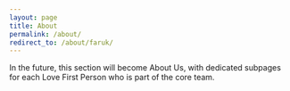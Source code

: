 ```yaml
---
layout: page
title: About
permalink: /about/
redirect_to: /about/faruk/
---
```


In the future, this section will become About Us, with dedicated subpages for each Love First Person who is part of the core team.
